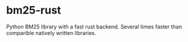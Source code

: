 # bm25-rust
Python BM25 library with a fast rust backend. Several times faster than comparible natively written libraries.
